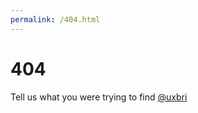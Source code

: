 ```yaml
---
permalink: /404.html
---
```


<title>Sorry, we can’t find that - 404 error</title>

# 404

Tell us what you were trying to find [@uxbri](http://twitter.com/uxbri/ "")

<script>
  (function(i,s,o,g,r,a,m){i['GoogleAnalyticsObject']=r;i[r]=i[r]||function(){
  (i[r].q=i[r].q||[]).push(arguments)},i[r].l=1*new Date();a=s.createElement(o),
  m=s.getElementsByTagName(o)[0];a.async=1;a.src=g;m.parentNode.insertBefore(a,m)
  })(window,document,'script','//www.google-analytics.com/analytics.js','ga');

  ga('create', 'UA-7759112-2', 'uxbrighton.org.uk');
  ga('send', 'pageview');
</script>